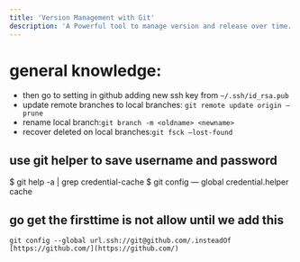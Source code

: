 ```yaml
---
title: 'Version Management with Git'
description: 'A Powerful tool to manage version and release over time.'
---
```


# general knowledge:

- then go to setting in github adding new ssh key from `~/.ssh/id_rsa.pub`
- update remote branches to local branches: `git remote update origin —prune`
- rename local branch:`git branch -m <oldname> <newname>`
- recover deleted on local branches:`git fsck —lost-found`


## use git helper to save username and password

$ git help -a | grep credential-cache
$ git config — global credential.helper cache

## go get the firsttime is not allow until we add this

`git config --global url.ssh://git@github.com/.insteadOf [https://github.com/](https://github.com/)`
